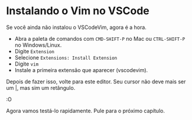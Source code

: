 # Instalando o Vim no VSCode

Se você ainda não instalou o VSCodeVim, agora é a hora.

- Abra a paleta de comandos com `CMD-SHIFT-P` no Mac ou `CTRL-SHIFT-P` no Windows/Linux.
- Digite `Extension`
- Selecione `Extensions: Install Extension`
- Digite `vim`
- Instale a primeira extensão que aparecer (vscodevim).

Depois de fazer isso, volte para este editor. Seu cursor não deve mais ser um |, mas sim um retângulo.

:O

Agora vamos testá-lo rapidamente. Pule para o próximo capítulo.